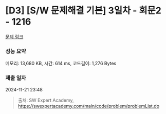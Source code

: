 # [D3] [S/W 문제해결 기본] 3일차 - 회문2 - 1216 

[문제 링크](https://swexpertacademy.com/main/code/problem/problemDetail.do?contestProbId=AV14Rq5aABUCFAYi) 

### 성능 요약

메모리: 13,680 KB, 시간: 614 ms, 코드길이: 1,276 Bytes

### 제출 일자

2024-11-21 23:48



> 출처: SW Expert Academy, https://swexpertacademy.com/main/code/problem/problemList.do